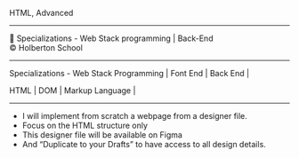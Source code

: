HTML, Advanced
<hr>
<div>
  <span>&#128194;</span> Specializations - Web Stack programming | Back-End<br>
  <span>&#169;</span> Holberton School
</div>


<hr>
<p> Specializations - Web Stack Programming | Font End | Back End |</p>
<p>HTML | DOM | Markup Language |</p>
<hr>
<ul>
  <li>I will implement from scratch a webpage from a designer file.</li>
  <li>Focus on the HTML structure only</li>
  <li>This designer file will be available on Figma</li>
  <li>And “Duplicate to your Drafts” to have access to all design details.
</li>
</ul>
